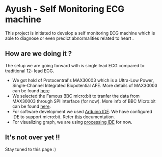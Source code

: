
# Ayush - Self Monitoring ECG machine

This project is initiated to develop a self monitoring ECG machine which is able to diagnose or even predict abnormalities related to heart .

## How are we doing it ?

The setup we are going forward with is single lead ECG compared to traditional 12- lead ECG.
* We got hold of Protocentral's MAX30003 which is a Ultra-Low Power, Single-Channel Integrated Biopotential AFE. More details of MAX30003 can be found [here](https://www.maximintegrated.com/en/products/analog/data-converters/analog-front-end-ics/MAX30003.html)
*  We selected the Famous BBC micro:bit to tranfer the data from MAX30003 through SPI interface (for now). More info of BBC Micro:bit can be found [here](http://microbit.org/).
* For software development we used [Arduino IDE](https://www.arduino.cc/en/Main/Software). We have configured IDE to support micro:bit. Refer [this](https://learn.adafruit.com/use-micro-bit-with-arduino/overview) documentation.
* For visualizing graph, we are using [processing IDE](https://processing.org/) for now.

## It's not over yet !!

Stay tuned to this page :)

<!--
### Prerequisites

What things you need to install the software and how to install them

			```
			Give examples
			```

			### Installing

			A step by step series of examples that tell you how to get a development env running

			Say what the step will be

			```
			Give the example
			```

			And repeat

			```
			until finished
			```

			End with an example of getting some data out of the system or using it for a little demo

			## Running the tests

			Explain how to run the automated tests for this system

			### Break down into end to end tests

			Explain what these tests test and why

			```
			Give an example
			```

			### And coding style tests

			Explain what these tests test and why

			```
			Give an example
			```

			## Deployment

			Add additional notes about how to deploy this on a live system

			## Built With

			* [Dropwizard](http://www.dropwizard.io/1.0.2/docs/) - The web framework used
			* [Maven](https://maven.apache.org/) - Dependency Management
			* [ROME](https://rometools.github.io/rome/) - Used to generate RSS Feeds

			## Contributing

			Please read [CONTRIBUTING.md](https://gist.github.com/PurpleBooth/b24679402957c63ec426) for details on our code of conduct, and the process for submitting pull requests to us.

			## Versioning

			We use [SemVer](http://semver.org/) for versioning. For the versions available, see the [tags on this repository](https://github.com/your/project/tags).

			## Authors

			* **Billie Thompson** - *Initial work* - [PurpleBooth](https://github.com/PurpleBooth)

			See also the list of [contributors](https://github.com/your/project/contributors) who participated in this project.

			## License

			This project is licensed under the MIT License - see the [LICENSE.md](LICENSE.md) file for details

			## Acknowledgments

			* Hat tip to anyone whose code was used
			* Inspiration
			* etc
-->
